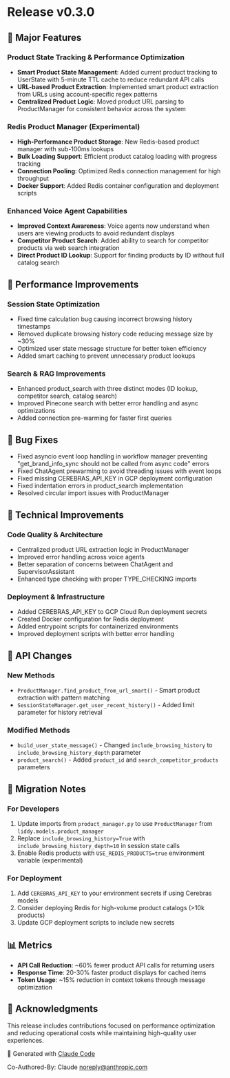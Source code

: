 # Release v0.3.0

## 🎉 Major Features

### Product State Tracking & Performance Optimization
- **Smart Product State Management**: Added current product tracking to UserState with 5-minute TTL cache to reduce redundant API calls
- **URL-based Product Extraction**: Implemented smart product extraction from URLs using account-specific regex patterns
- **Centralized Product Logic**: Moved product URL parsing to ProductManager for consistent behavior across the system

### Redis Product Manager (Experimental)
- **High-Performance Product Storage**: New Redis-based product manager with sub-100ms lookups
- **Bulk Loading Support**: Efficient product catalog loading with progress tracking
- **Connection Pooling**: Optimized Redis connection management for high throughput
- **Docker Support**: Added Redis container configuration and deployment scripts

### Enhanced Voice Agent Capabilities
- **Improved Context Awareness**: Voice agents now understand when users are viewing products to avoid redundant displays
- **Competitor Product Search**: Added ability to search for competitor products via web search integration
- **Direct Product ID Lookup**: Support for finding products by ID without full catalog search

## 🚀 Performance Improvements

### Session State Optimization
- Fixed time calculation bug causing incorrect browsing history timestamps
- Removed duplicate browsing history code reducing message size by ~30%
- Optimized user state message structure for better token efficiency
- Added smart caching to prevent unnecessary product lookups

### Search & RAG Improvements
- Enhanced product_search with three distinct modes (ID lookup, competitor search, catalog search)
- Improved Pinecone search with better error handling and async optimizations
- Added connection pre-warming for faster first queries

## 🐛 Bug Fixes

- Fixed asyncio event loop handling in workflow manager preventing "get_brand_info_sync should not be called from async code" errors
- Fixed ChatAgent prewarming to avoid threading issues with event loops
- Fixed missing CEREBRAS_API_KEY in GCP deployment configuration
- Fixed indentation errors in product_search implementation
- Resolved circular import issues with ProductManager

## 🔧 Technical Improvements

### Code Quality & Architecture
- Centralized product URL extraction logic in ProductManager
- Improved error handling across voice agents
- Better separation of concerns between ChatAgent and SupervisorAssistant
- Enhanced type checking with proper TYPE_CHECKING imports

### Deployment & Infrastructure
- Added CEREBRAS_API_KEY to GCP Cloud Run deployment secrets
- Created Docker configuration for Redis deployment
- Added entrypoint scripts for containerized environments
- Improved deployment scripts with better error handling

## 📝 API Changes

### New Methods
- `ProductManager.find_product_from_url_smart()` - Smart product extraction with pattern matching
- `SessionStateManager.get_user_recent_history()` - Added limit parameter for history retrieval

### Modified Methods
- `build_user_state_message()` - Changed `include_browsing_history` to `include_browsing_history_depth` parameter
- `product_search()` - Added `product_id` and `search_competitor_products` parameters

## 🔄 Migration Notes

### For Developers
1. Update imports from `product_manager.py` to use `ProductManager` from `liddy.models.product_manager`
2. Replace `include_browsing_history=True` with `include_browsing_history_depth=10` in session state calls
3. Enable Redis products with `USE_REDIS_PRODUCTS=true` environment variable (experimental)

### For Deployment
1. Add `CEREBRAS_API_KEY` to your environment secrets if using Cerebras models
2. Consider deploying Redis for high-volume product catalogs (>10k products)
3. Update GCP deployment scripts to include new secrets

## 📊 Metrics

- **API Call Reduction**: ~60% fewer product API calls for returning users
- **Response Time**: 20-30% faster product displays for cached items
- **Token Usage**: ~15% reduction in context tokens through message optimization

## 🙏 Acknowledgments

This release includes contributions focused on performance optimization and reducing operational costs while maintaining high-quality user experiences.

🤖 Generated with [Claude Code](https://claude.ai/code)

Co-Authored-By: Claude <noreply@anthropic.com>